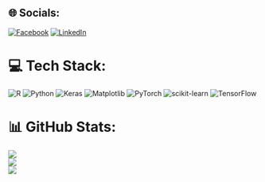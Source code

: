 

## 🌐 Socials:
[![Facebook](https://img.shields.io/badge/Facebook-%231877F2.svg?logo=Facebook&logoColor=white)](https://facebook.com/pudasainimohan) [![LinkedIn](https://img.shields.io/badge/LinkedIn-%230077B5.svg?logo=linkedin&logoColor=white)](https://linkedin.com/in/pudasainimohan) 

# 💻 Tech Stack:
![R](https://img.shields.io/badge/r-%23276DC3.svg?style=flat&logo=r&logoColor=white) ![Python](https://img.shields.io/badge/python-3670A0?style=flat&logo=python&logoColor=ffdd54) ![Keras](https://img.shields.io/badge/Keras-%23D00000.svg?style=flat&logo=Keras&logoColor=white) ![Matplotlib](https://img.shields.io/badge/Matplotlib-%23ffffff.svg?style=flat&logo=Matplotlib&logoColor=black) ![PyTorch](https://img.shields.io/badge/PyTorch-%23EE4C2C.svg?style=flat&logo=PyTorch&logoColor=white) ![scikit-learn](https://img.shields.io/badge/scikit--learn-%23F7931E.svg?style=flat&logo=scikit-learn&logoColor=white) ![TensorFlow](https://img.shields.io/badge/TensorFlow-%23FF6F00.svg?style=flat&logo=TensorFlow&logoColor=white)
# 📊 GitHub Stats:
![](https://github-readme-stats.vercel.app/api?username=pudasainimohan&theme=dark&hide_border=false&include_all_commits=false&count_private=false)<br/>
![](https://github-readme-streak-stats.herokuapp.com/?user=pudasainimohan&theme=dark&hide_border=false)<br/>
![](https://github-readme-stats.vercel.app/api/top-langs/?username=pudasainimohan&theme=dark&hide_border=false&include_all_commits=false&count_private=false&layout=compact)

